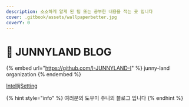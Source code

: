 ```yaml
---
description: 소소하게 알게 된 팁 또는 공부한 내용을 적는 곳 입니다
cover: .gitbook/assets/wallpaperbetter.jpg
coverY: 0
---
```


# 👻 JUNNYLAND BLOG

{% embed url="https://github.com/I-JUNNYLAND-I" %}
junny-land organization
{% endembed %}

[IntellijSetting](https://github.com/Junnyjun/JunnyJun/raw/main/settings.zip)

{% hint style="info" %}
여러분의 도우미 주니의 블로그 입니다
{% endhint %}
